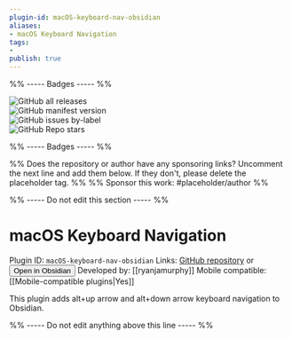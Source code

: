 ```yaml
---
plugin-id: macOS-keyboard-nav-obsidian
aliases:
- macOS Keyboard Navigation
tags: 
- 
publish: true
---
```


%% ----- Badges ----- %%

![GitHub all releases](https://img.shields.io/github/downloads/ryanjamurphy/macOS-keyboard-nav-obsidian/total?color=573E7A&logo=github&style=for-the-badge)   
![GitHub manifest version](https://img.shields.io/github/manifest-json/v/ryanjamurphy/macOS-keyboard-nav-obsidian?color=573E7A&logo=github&style=for-the-badge)   
![GitHub issues by-label](https://img.shields.io/github/issues/ryanjamurphy/macOS-keyboard-nav-obsidian/help%20wanted?color=573E7A&logo=github&style=for-the-badge)   
![GitHub Repo stars](https://img.shields.io/github/stars/ryanjamurphy/macOS-keyboard-nav-obsidian?color=573E7A&logo=github&style=for-the-badge)

%% ----- Badges ----- %%

%% Does the repository or author have any sponsoring links? Uncomment the next line and add them below. If they don't, please delete the placeholder tag. %%
%% Sponsor this work: #placeholder/author %%

%% ----- Do not edit this section ----- %%

# macOS Keyboard Navigation

Plugin ID: `macOS-keyboard-nav-obsidian`
Links: [GitHub repository](https://github.com/ryanjamurphy/macOS-keyboard-nav-obsidian) or [<button id=HH>Open in Obsidian</button>](obsidian://goto-plugin?id=macOS-keyboard-nav-obsidian)
Developed by: [[ryanjamurphy]]
Mobile compatible: [[Mobile-compatible plugins|Yes]]

This plugin adds alt+up arrow and alt+down arrow keyboard navigation to Obsidian.

%% ----- Do not edit anything above this line ----- %% 
